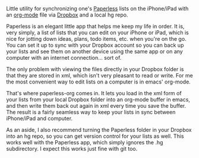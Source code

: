 Little utility for synchronizing one's [Paperless](http://crushapps.com/paperless/) lists on the iPhone/iPad with an [org-mode](http://orgmode.org) file via [Dropbox](https://www.dropbox.dom) and a local hg repo.

Paperless is an elegant little app that helps me keep my life in order.  It is, very simply, a list of lists that you can edit on your iPhone or iPad, which is nice for jotting down ideas, plans, todo items, etc. when you're on the go. You can set it up to sync with your Dropbox account so you can back up your lists and see them on another device using the same app or on any computer with an internet connection... sort of. 

The only problem with viewing the files directly in your Dropbox folder is that they are stored in xml, which isn't very pleasant to read or write. For me the most convenient way to edit lists on a computer is in emacs' org-mode.

That's where paperless-org comes in. It lets you load in the xml form of your lists from your local Dropbox folder into an org-mode buffer in emacs, and then write them back out again in xml every time you save the buffer. The result is a fairly seamless way to keep your lists in sync between iPhone/iPad and computer. 

As an aside, I also recommend turning the Paperless folder in your Dropbox into an hg repo, so you can get version control for your lists as well. This works well with the Paperless app, which simply ignores the .hg subdirectory.  I expect this works just fine with git too.